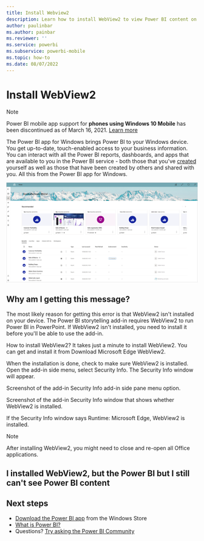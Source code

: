 ```yaml
---
title: Install Webview2
description: Learn how to install WebView2 to view Power BI content on your Power BI app for Windows.
author: paulinbar
ms.author: painbar
ms.reviewer: ''
ms.service: powerbi
ms.subservice: powerbi-mobile
ms.topic: how-to
ms.date: 08/07/2022
---
```

# Install WebView2

>[!NOTE]
>Power BI mobile app support for **phones using Windows 10 Mobile** has been discontinued as of March 16, 2021. [Learn more](/legal/powerbi/powerbi-mobile/power-bi-mobile-app-end-of-support-for-windows-phones)

The Power BI app for Windows brings Power BI to your Windows device. You get up-to-date, touch-enabled access to your business information. You can interact with all the Power BI reports, dashboards, and apps that are available to you in the Power BI service - both those that you've [created](../../fundamentals/service-get-started.md) yourself as well as those that have been created by others and shared with you. All this from the Power BI app for Windows.

[![Screenshot of new look for Power BI windows app.](./media/mobile-windows-10-phone-app-get-started/power-bi-mobile-app-windows-app-home-screen.png)](./media/mobile-windows-10-phone-app-get-started/power-bi-mobile-app-windows-app-home-screen.png#lightbox)


## Why am I getting this message?
The most likely reason for getting this error is that WebView2 isn't installed on your device. The Power BI storytelling add-in requires WebView2 to run Power BI in PowerPoint. If WebView2 isn't installed, you need to install it before you'll be able to use the add-in.

How to install WebView2?
It takes just a minute to install WebView2. You can get and install it from Download Microsoft Edge WebView2.

When the installation is done, check to make sure WebView2 is installed. Open the add-in side menu, select Security Info. The Security Info window will appear.

Screenshot of the add-in Security Info add-in side pane menu option.

Screenshot of the add-in Security Info window that shows whether WebView2 is installed.

If the Security Info window says Runtime: Microsoft Edge, WebView2 is installed.

 Note

After installing WebView2, you might need to close and re-open all Office applications.

## I installed WebView2, but the Power BI but I still can't see Power BI content



## Next steps
* [Download the Power BI app](https://go.microsoft.com/fwlink/?LinkID=526478) from the Windows Store  
* [What is Power BI?](../../fundamentals/power-bi-overview.md)
* Questions? [Try asking the Power BI Community](https://community.powerbi.com/)
